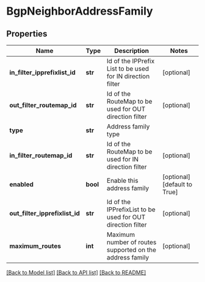 # BgpNeighborAddressFamily

## Properties
Name | Type | Description | Notes
------------ | ------------- | ------------- | -------------
**in_filter_ipprefixlist_id** | **str** | Id of the IPPrefix List to be used for IN direction filter | [optional] 
**out_filter_routemap_id** | **str** | Id of the RouteMap to be used for OUT direction filter | [optional] 
**type** | **str** | Address family type | 
**in_filter_routemap_id** | **str** | Id of the RouteMap to be used for IN direction filter | [optional] 
**enabled** | **bool** | Enable this address family | [optional] [default to True]
**out_filter_ipprefixlist_id** | **str** | Id of the IPPrefixList to be used for OUT direction filter | [optional] 
**maximum_routes** | **int** | Maximum number of routes supported on the address family | [optional] 

[[Back to Model list]](../README.md#documentation-for-models) [[Back to API list]](../README.md#documentation-for-api-endpoints) [[Back to README]](../README.md)

